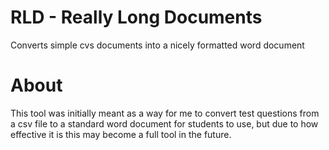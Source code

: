 # RLD - Really Long Documents
Converts simple cvs documents into a nicely formatted word document

# About
This tool was initially meant as a way for me to convert test questions from a csv file to a standard word document for students to use, but due to how effective it is this may become a full tool in the future.